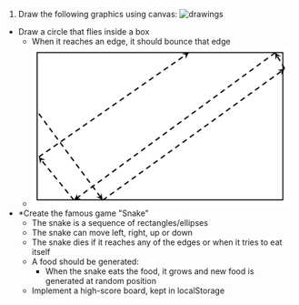 1. Draw the following graphics using canvas:
	![drawings](1.drawings.png)
* Draw a circle that flies inside a box
    - When it reaches an edge, it should bounce that edge
    - ![bounce](2.bounce.png)
* *Create the famous game "Snake"
    - The snake is a sequence of rectangles/ellipses
    - The snake can move left, right, up or down
    - The snake dies if it reaches any of the edges or when it tries to eat itself
    - A food should be generated:
        - When the snake eats the food, it grows and new food is generated at random position
    - Implement a high-score board, kept in localStorage


